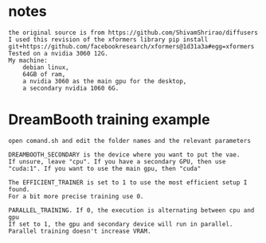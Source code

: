 # notes
    the original source is from https://github.com/ShivamShrirao/diffusers
    I used this revision of the xformers library pip install git+https://github.com/facebookresearch/xformers@1d31a3a#egg=xformers
    Tested on a nvidia 3060 12G.
    My machine: 
        debian linux, 
        64GB of ram, 
        a nvidia 3060 as the main gpu for the desktop, 
        a secondary nvidia 1060 6G.


# DreamBooth training example

    open comand.sh and edit the folder names and the relevant parameters
    
    DREAMBOOTH_SECONDARY is the device where you want to put the vae.
    If unsure, leave "cpu". If you have a secondary GPU, then use "cuda:1". If you want to use the main gpu, then "cuda"
    
    The EFFICIENT_TRAINER is set to 1 to use the most efficient setup I found.
    For a bit more precise training use 0.

    PARALLEL_TRAINING. If 0, the execution is alternating between cpu and gpu
    If set to 1, the gpu and secondary device will run in parallel.
    Parallel training doesn't increase VRAM.
